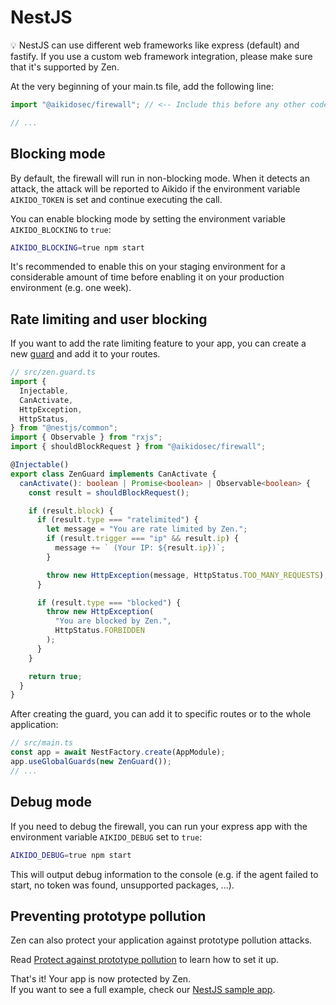 # NestJS

💡 NestJS can use different web frameworks like express (default) and fastify. If you use a custom web framework integration, please make sure that it's supported by Zen.

At the very beginning of your main.ts file, add the following line:

```js
import "@aikidosec/firewall"; // <-- Include this before any other code or imports

// ...
```

## Blocking mode

By default, the firewall will run in non-blocking mode. When it detects an attack, the attack will be reported to Aikido if the environment variable `AIKIDO_TOKEN` is set and continue executing the call.

You can enable blocking mode by setting the environment variable `AIKIDO_BLOCKING` to `true`:

```sh
AIKIDO_BLOCKING=true npm start
```

It's recommended to enable this on your staging environment for a considerable amount of time before enabling it on your production environment (e.g. one week).

## Rate limiting and user blocking

If you want to add the rate limiting feature to your app, you can create a new [guard](https://docs.nestjs.com/guards) and add it to your routes.

```ts
// src/zen.guard.ts
import {
  Injectable,
  CanActivate,
  HttpException,
  HttpStatus,
} from "@nestjs/common";
import { Observable } from "rxjs";
import { shouldBlockRequest } from "@aikidosec/firewall";

@Injectable()
export class ZenGuard implements CanActivate {
  canActivate(): boolean | Promise<boolean> | Observable<boolean> {
    const result = shouldBlockRequest();

    if (result.block) {
      if (result.type === "ratelimited") {
        let message = "You are rate limited by Zen.";
        if (result.trigger === "ip" && result.ip) {
          message += ` (Your IP: ${result.ip})`;
        }

        throw new HttpException(message, HttpStatus.TOO_MANY_REQUESTS);
      }

      if (result.type === "blocked") {
        throw new HttpException(
          "You are blocked by Zen.",
          HttpStatus.FORBIDDEN
        );
      }
    }

    return true;
  }
}
```

After creating the guard, you can add it to specific routes or to the whole application:

```ts
// src/main.ts
const app = await NestFactory.create(AppModule);
app.useGlobalGuards(new ZenGuard());
// ...
```

## Debug mode

If you need to debug the firewall, you can run your express app with the environment variable `AIKIDO_DEBUG` set to `true`:

```sh
AIKIDO_DEBUG=true npm start
```

This will output debug information to the console (e.g. if the agent failed to start, no token was found, unsupported packages, ...).

## Preventing prototype pollution

Zen can also protect your application against prototype pollution attacks.

Read [Protect against prototype pollution](./prototype-pollution.md) to learn how to set it up.

That's it! Your app is now protected by Zen.  
If you want to see a full example, check our [NestJS sample app](../sample-apps/nestjs-sentry).
